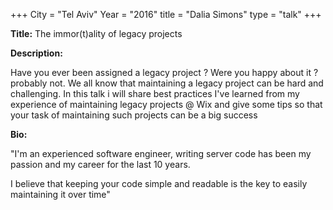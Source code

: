 +++
City = "Tel Aviv"
Year = "2016"
title = "Dalia Simons"
type = "talk"
+++

<div class="span-15  ">
  <div class="span-15  last ">
  <p><strong>Title:</strong>
  The immor(t)ality of legacy projects
  </p>

  <p><strong>Description:</strong></p>

  <p>Have you ever been assigned a legacy project ? Were you happy about it ? probably not. We all know that maintaining a legacy project can be hard and challenging. In this talk i will share best practices I've learned from my experience of maintaining legacy projects @ Wix and give some tips so that your task of maintaining such projects can be a big success</p>
      <p><strong>Bio:</strong></p>

  <p>"I'm an experienced software engineer, writing server code has been my passion and my career for the last 10 years.

I believe that keeping your code simple and readable is the key to easily maintaining it over time"</p>

  </div>
</div>
